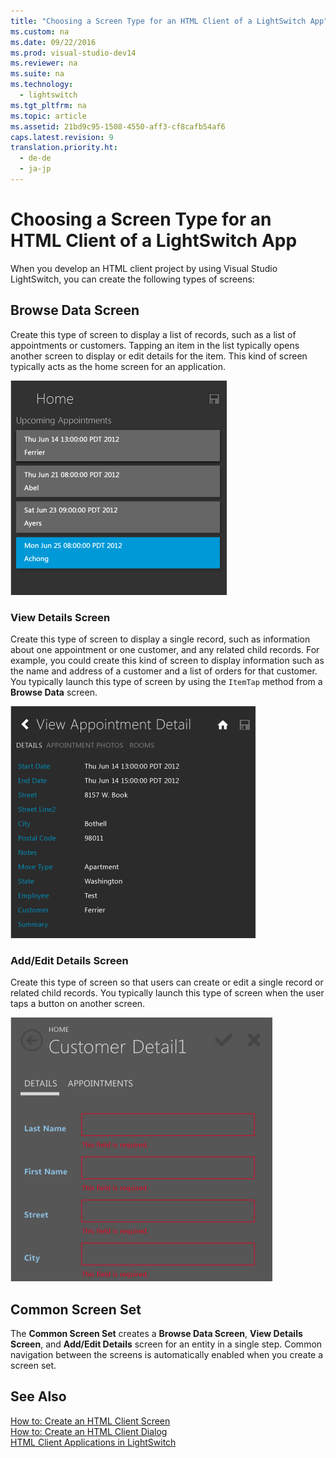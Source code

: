 ```yaml
---
title: "Choosing a Screen Type for an HTML Client of a LightSwitch App"
ms.custom: na
ms.date: 09/22/2016
ms.prod: visual-studio-dev14
ms.reviewer: na
ms.suite: na
ms.technology: 
  - lightswitch
ms.tgt_pltfrm: na
ms.topic: article
ms.assetid: 21bd9c95-1508-4550-aff3-cf8cafb54af6
caps.latest.revision: 9
translation.priority.ht: 
  - de-de
  - ja-jp
---
```

# Choosing a Screen Type for an HTML Client of a LightSwitch App
When you develop an HTML client project by using Visual Studio LightSwitch, you can create the following types of screens:  
  
## Browse Data Screen  
 Create this type of screen to display a list of records, such as a list of appointments or customers. Tapping an item in the list typically opens another screen to display or edit details for the item. This kind of screen typically acts as the home screen for an application.  
  
 ![Browse Data Screen](../vs140/media/ls_detail.PNG "LS_Detail")  
  
### View Details Screen  
 Create this type of screen to display a single record, such as information about one appointment or one customer, and any related child records. For example, you could create this kind of screen to display information such as the name and address of a customer and a list of orders for that customer. You typically launch this type of screen by using the `ItemTap` method from a **Browse Data** screen.  
  
 ![View Details Screen](../vs140/media/ls_view.PNG "LS_View")  
  
### Add/Edit Details Screen  
 Create this type of screen so that users can create or edit a single record or related child records. You typically launch this type of screen when the user taps a button on another screen.  
  
 ![Add&#47;Edit Details Screen](../vs140/media/ls_add.PNG "LS_Add")  
  
## Common Screen Set  
 The **Common Screen Set** creates a **Browse Data Screen**, **View Details Screen**, and **Add/Edit Details** screen for an entity in a single step. Common navigation between the screens is automatically enabled when you create a screen set.  
  
## See Also  
 [How to: Create an HTML Client Screen](../vs140/how-to--create-an-html-client-screen.md)   
 [How to: Create an HTML Client Dialog](../vs140/how-to--create-a-dialog-or-popup-for-a-mobile-client-of-a-lightswitch-app.md)   
 [HTML Client Applications in LightSwitch](../vs140/html-client-screens-for-lightswitch-apps.md)